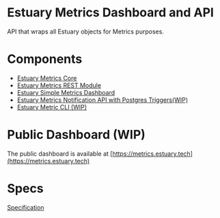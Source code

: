 # Estuary Metrics Dashboard and API

API that wraps all Estuary objects for Metrics purposes.

# Components
- [Estuary Metrics Core](./core/README.md)
- [Estuary Metrics REST Module](./rest/README.md)
- [Estuary Simple Metrics Dashboard](./dashboard/README.md)
- [Estuary Metrics Notification API with Postgres Triggers(WIP)](./notification/README.md)
- [Estuary Metric CLI (WIP)](./cmd/README.md)


# Public Dashboard (WIP)
The public dashboard is available at [https://metrics.estuary.tech](https://metrics.estuary.tech)

# Specs
[Specification](https://www.notion.so/ecosystem-wg/Metrics-Tracking-ea3da497096e4e4580c38a6a057b274f)